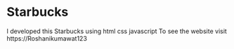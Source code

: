 # Starbucks
I developed this Starbucks using html css javascript To see the website  visit https://Roshanikumawat123 
